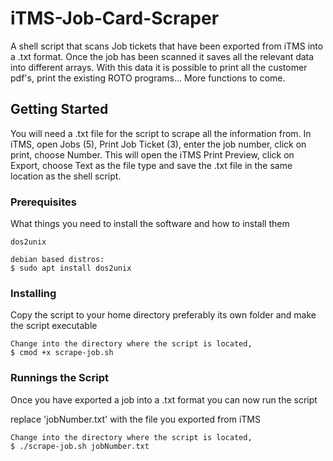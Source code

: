 # iTMS-Job-Card-Scraper
A shell script that scans Job tickets that have been exported from iTMS into a .txt format. Once the job has been scanned it saves all the relevant data into different arrays. With this data it is possible to print all the customer pdf's, print the existing ROTO programs... More functions to come.

## Getting Started

You will need a .txt file for the script to scrape all the information from. In iTMS, open Jobs (5), Print Job Ticket (3), enter the job number, click on print, choose Number. This will open the iTMS Print Preview, click on Export, choose Text as the file type and save the .txt file in the same location as the shell script.

### Prerequisites

What things you need to install the software and how to install them

```
dos2unix

debian based distros:
$ sudo apt install dos2unix
```

### Installing

Copy the script to your home directory preferably its own folder and make the script executable

```
Change into the directory where the script is located,
$ cmod +x scrape-job.sh
```

### Runnings the Script

Once you have exported a job into a .txt format you can now run the script

replace 'jobNumber.txt' with the file you exported from iTMS 

```
Change into the directory where the script is located,
$ ./scrape-job.sh jobNumber.txt
```
